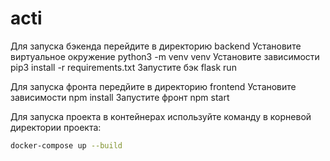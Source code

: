 # acti

Для запуска бэкенда перейдите в директорию  backend
Установите виртуальное окружение python3 -m venv venv
Установите зависимости pip3 install -r requirements.txt
Запустите бэк flask run

Для запуска фронта передйите в директорию frontend
Установите зависимости npm install
Запустите фронт npm start

Для запуска проекта в контейнерах используйте команду в корневой директории проекта:

```bash
docker-compose up --build
```
